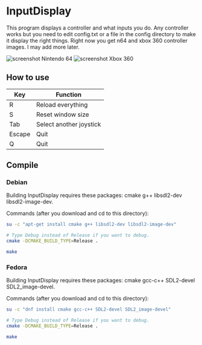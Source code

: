 InputDisplay
============

This program displays a controller and what inputs you do.  Any
controller works but you need to edit config.txt or a file in the
config directory to make it display the right things.  Right now you
get n64 and xbox 360 controller images.  I may add more later.

![screenshot Nintendo 64](http://www.robalni.org/input-display/n64.png)
![screenshot Xbox 360](http://www.robalni.org/input-display/xbox360.png)

## How to use

Key    | Function
-------|------------------------
R      | Reload everything
S      | Reset window size
Tab    | Select another joystick
Escape | Quit
Q      | Quit

## Compile

### Debian

Building InputDisplay requires these packages: cmake g++ libsdl2-dev
libsdl2-image-dev.

Commands (after you download and cd to this directory):

```sh
su -c "apt-get install cmake g++ libsdl2-dev libsdl2-image-dev"

# Type Debug instead of Release if you want to debug.
cmake -DCMAKE_BUILD_TYPE=Release .

make
```

### Fedora

Building InputDisplay requires these packages: cmake gcc-c++
SDL2-devel SDL2_image-devel.

Commands (after you download and cd to this directory):

```sh
su -c "dnf install cmake gcc-c++ SDL2-devel SDL2_image-devel"

# Type Debug instead of Release if you want to debug.
cmake -DCMAKE_BUILD_TYPE=Release .

make
```
